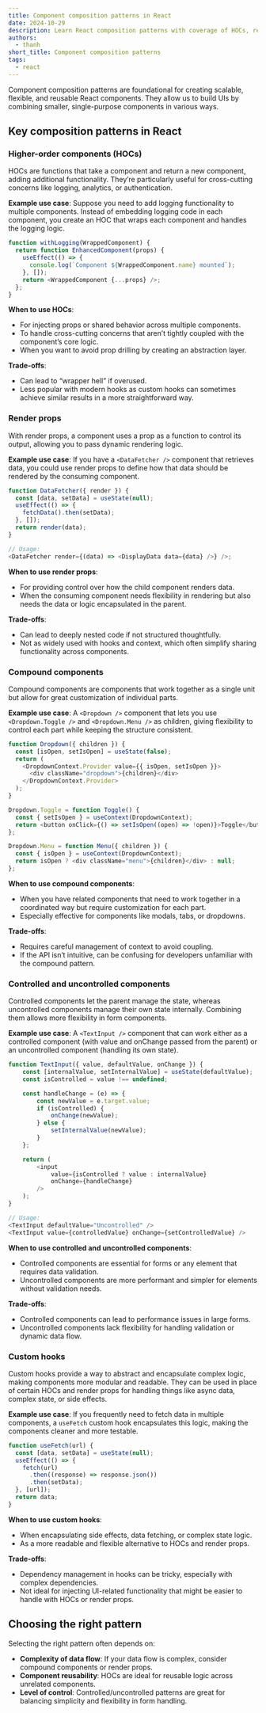 ```yaml
---
title: Component composition patterns in React
date: 2024-10-29
description: Learn React composition patterns with coverage of HOCs, render props, compound components, and custom hook
authors:
  - thanh
short_title: Component composition patterns
tags:
  - react
---
```


Component composition patterns are foundational for creating scalable, flexible, and reusable React components. They allow us to build UIs by combining smaller, single-purpose components in various ways.

## Key composition patterns in React

### Higher-order components (HOCs)

HOCs are functions that take a component and return a new component, adding additional functionality. They’re particularly useful for cross-cutting concerns like logging, analytics, or authentication.

**Example use case**: Suppose you need to add logging functionality to multiple components. Instead of embedding logging code in each component, you create an HOC that wraps each component and handles the logging logic.

```js
function withLogging(WrappedComponent) {
  return function EnhancedComponent(props) {
    useEffect(() => {
      console.log(`Component ${WrappedComponent.name} mounted`);
    }, []);
    return <WrappedComponent {...props} />;
  };
}
```

**When to use HOCs**:

- For injecting props or shared behavior across multiple components.
- To handle cross-cutting concerns that aren’t tightly coupled with the component’s core logic.
- When you want to avoid prop drilling by creating an abstraction layer.

**Trade-offs**:

- Can lead to “wrapper hell” if overused.
- Less popular with modern hooks as custom hooks can sometimes achieve similar results in a more straightforward way.

### Render props

With render props, a component uses a prop as a function to control its output, allowing you to pass dynamic rendering logic.

**Example use case**: If you have a `<DataFetcher />` component that retrieves data, you could use render props to define how that data should be rendered by the consuming component.

```js
function DataFetcher({ render }) {
  const [data, setData] = useState(null);
  useEffect(() => {
    fetchData().then(setData);
  }, []);
  return render(data);
}

// Usage:
<DataFetcher render={(data) => <DisplayData data={data} />} />;
```

**When to use render props**:

- For providing control over how the child component renders data.
- When the consuming component needs flexibility in rendering but also needs the data or logic encapsulated in the parent.

**Trade-offs**:

- Can lead to deeply nested code if not structured thoughtfully.
- Not as widely used with hooks and context, which often simplify sharing functionality across components.

### Compound components

Compound components are components that work together as a single unit but allow for great customization of individual parts.

**Example use case**: A `<Dropdown />` component that lets you use `<Dropdown.Toggle />` and `<Dropdown.Menu />` as children, giving flexibility to control each part while keeping the structure consistent.

```js
function Dropdown({ children }) {
  const [isOpen, setIsOpen] = useState(false);
  return (
    <DropdownContext.Provider value={{ isOpen, setIsOpen }}>
      <div className="dropdown">{children}</div>
    </DropdownContext.Provider>
  );
}

Dropdown.Toggle = function Toggle() {
  const { setIsOpen } = useContext(DropdownContext);
  return <button onClick={() => setIsOpen((open) => !open)}>Toggle</button>;
};

Dropdown.Menu = function Menu({ children }) {
  const { isOpen } = useContext(DropdownContext);
  return isOpen ? <div className="menu">{children}</div> : null;
};
```

**When to use compound components**:

- When you have related components that need to work together in a coordinated way but require customization for each part.
- Especially effective for components like modals, tabs, or dropdowns.

**Trade-offs**:

- Requires careful management of context to avoid coupling.
- If the API isn’t intuitive, can be confusing for developers unfamiliar with the compound pattern.

### Controlled and uncontrolled components

Controlled components let the parent manage the state, whereas uncontrolled components manage their own state internally. Combining them allows more flexibility in form components.

**Example use case**: A `<TextInput />` component that can work either as a controlled component (with value and onChange passed from the parent) or an uncontrolled component (handling its own state).

```js
function TextInput({ value, defaultValue, onChange }) {
    const [internalValue, setInternalValue] = useState(defaultValue);
    const isControlled = value !== undefined;

    const handleChange = (e) => {
        const newValue = e.target.value;
        if (isControlled) {
            onChange(newValue);
        } else {
            setInternalValue(newValue);
        }
    };

    return (
        <input
            value={isControlled ? value : internalValue}
            onChange={handleChange}
        />
    );
}

// Usage:
<TextInput defaultValue="Uncontrolled" />
<TextInput value={controlledValue} onChange={setControlledValue} />
```

**When to use controlled and uncontrolled components**:

- Controlled components are essential for forms or any element that requires data validation.
- Uncontrolled components are more performant and simpler for elements without validation needs.

**Trade-offs**:

- Controlled components can lead to performance issues in large forms.
- Uncontrolled components lack flexibility for handling validation or dynamic data flow.

### Custom hooks

Custom hooks provide a way to abstract and encapsulate complex logic, making components more modular and readable. They can be used in place of certain HOCs and render props for handling things like async data, complex state, or side effects.

**Example use case**: If you frequently need to fetch data in multiple components, a `useFetch` custom hook encapsulates this logic, making the components cleaner and more testable.

```js
function useFetch(url) {
  const [data, setData] = useState(null);
  useEffect(() => {
    fetch(url)
      .then((response) => response.json())
      .then(setData);
  }, [url]);
  return data;
}
```

**When to use custom hooks**:

- When encapsulating side effects, data fetching, or complex state logic.
- As a more readable and flexible alternative to HOCs and render props.

**Trade-offs**:

- Dependency management in hooks can be tricky, especially with complex dependencies.
- Not ideal for injecting UI-related functionality that might be easier to handle with HOCs or render props.

## Choosing the right pattern

Selecting the right pattern often depends on:

- **Complexity of data flow**: If your data flow is complex, consider compound components or render props.
- **Component reusability**: HOCs are ideal for reusable logic across unrelated components.
- **Level of control**: Controlled/uncontrolled patterns are great for balancing simplicity and flexibility in form handling.
